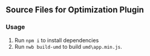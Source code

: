 ## Source Files for Optimization Plugin

### Usage

1. Run `npm i` to install dependencies
2. Run `nwb build-umd` to build `umd\app.min.js`.
